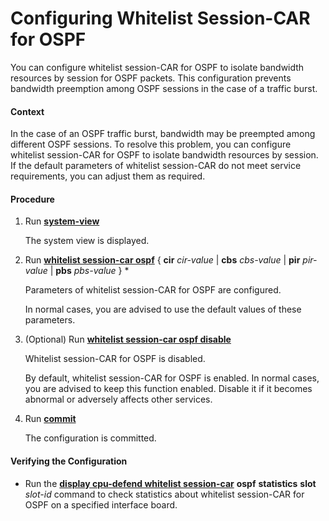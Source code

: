 Configuring Whitelist Session-CAR for OSPF
==========================================

You can configure whitelist session-CAR for OSPF to isolate bandwidth resources by session for OSPF packets. This configuration prevents bandwidth preemption among OSPF sessions in the case of a traffic burst.

#### Context

In the case of an OSPF traffic burst, bandwidth may be preempted among different OSPF sessions. To resolve this problem, you can configure whitelist session-CAR for OSPF to isolate bandwidth resources by session. If the default parameters of whitelist session-CAR do not meet service requirements, you can adjust them as required.


#### Procedure

1. Run [**system-view**](cmdqueryname=system-view)
   
   
   
   The system view is displayed.
2. Run [**whitelist session-car ospf**](cmdqueryname=whitelist+session-car+ospf) { **cir** *cir-value* | **cbs** *cbs-value* | **pir** *pir-value* | **pbs** *pbs-value* } \*
   
   
   
   Parameters of whitelist session-CAR for OSPF are configured.
   
   In normal cases, you are advised to use the default values of these parameters.
3. (Optional) Run [**whitelist session-car ospf disable**](cmdqueryname=whitelist+session-car+ospf+disable)
   
   
   
   Whitelist session-CAR for OSPF is disabled.
   
   By default, whitelist session-CAR for OSPF is enabled. In normal cases, you are advised to keep this function enabled. Disable it if it becomes abnormal or adversely affects other services.
4. Run [**commit**](cmdqueryname=commit)
   
   
   
   The configuration is committed.

#### Verifying the Configuration

* Run the [**display cpu-defend whitelist session-car**](cmdqueryname=display+cpu-defend+whitelist+session-car) **ospf** **statistics** **slot** *slot-id* command to check statistics about whitelist session-CAR for OSPF on a specified interface board.
